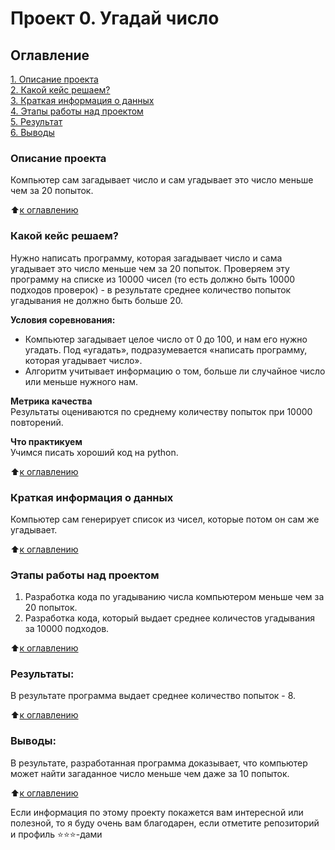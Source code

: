 # Проект 0. Угадай число

## Оглавление  
[1. Описание проекта](README.md#Описание-проекта)  
[2. Какой кейс решаем?](README.md#Какой-кейс-решаем)  
[3. Краткая информация о данных](README.md#Краткая-информация-о-данных)  
[4. Этапы работы над проектом](README.md#Этапы-работы-над-проектом)  
[5. Результат](README.md#Результаты)    
[6. Выводы](README.md#Выводы) 

### Описание проекта
Компьютер сам загадывает число и сам угадывает это число меньше чем за 20 попыток.

:arrow_up:[к оглавлению](README.md#Оглавление)


### Какой кейс решаем?    
Нужно написать программу, которая загадывает число и сама угадывает это число меньше чем за 20 попыток. Проверяем эту программу на списке из 10000 чисел (то есть должно быть 10000 подходов проверок) - в результате среднее количество попыток угадывания не должно быть больше 20.

**Условия соревнования:**  
- Компьютер загадывает целое число от 0 до 100, и нам его нужно угадать. Под «угадать», подразумевается «написать программу, которая угадывает число».
- Алгоритм учитывает информацию о том, больше ли случайное число или меньше нужного нам.

**Метрика качества**     
Результаты оцениваются по среднему количеству попыток при 10000 повторений.

**Что практикуем**     
Учимся писать хороший код на python.

:arrow_up:[к оглавлению](README.md#Оглавление)


### Краткая информация о данных
Компьютер сам генерирует список из чисел, которые потом он сам же угадывает.
  
:arrow_up:[к оглавлению](README.md#Оглавление)


### Этапы работы над проектом  
1. Разработка кода по угадыванию числа компьютером меньше чем за 20 попыток.
2. Разработка кода, который выдает среднее количестов угадывания за 10000 подходов.

:arrow_up:[к оглавлению](README.md#Оглавление)


### Результаты:  
В результате программа выдает среднее количество попыток - 8.

:arrow_up:[к оглавлению](README.md#Оглавление)


### Выводы:  
В результате, разработанная программа доказывает, что компьютер может найти загаданное число меньше чем даже за 10 попыток.

:arrow_up:[к оглавлению](README.md#Оглавление)


Если информация по этому проекту покажется вам интересной или полезной, то я буду очень вам благодарен, если отметите репозиторий и профиль ⭐️⭐️⭐️-дами